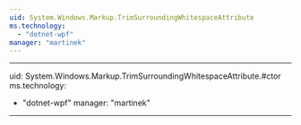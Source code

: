 ```yaml
---
uid: System.Windows.Markup.TrimSurroundingWhitespaceAttribute
ms.technology: 
  - "dotnet-wpf"
manager: "martinek"
---
```


---
uid: System.Windows.Markup.TrimSurroundingWhitespaceAttribute.#ctor
ms.technology: 
  - "dotnet-wpf"
manager: "martinek"
---
